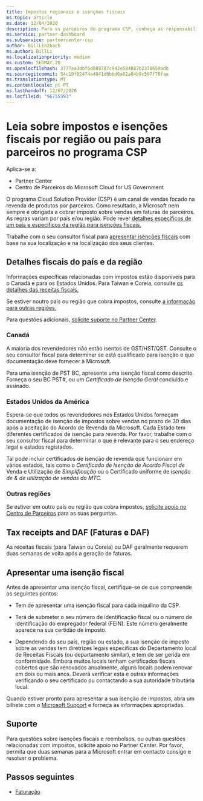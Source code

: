 ```yaml
---
title: Impostos regionais e isenções fiscais
ms.topic: article
ms.date: 12/04/2020
description: Para os parceiros do programa CSP, conheça as responsabilidades fiscais por região, como apresentar isenções fiscais para as vendas de CSP e como obter apoio para questões fiscais.
ms.service: partner-dashboard
ms.subservice: partnercenter-csp
author: BillLinzbach
ms.author: BillLi
ms.localizationpriority: medium
ms.custom: SEOMAY.20
ms.openlocfilehash: 3777ea3dbf6d889787c942e584087b2378659adb
ms.sourcegitcommit: 54c19f62474a4841d0bbd6a02a84b9c597f70fae
ms.translationtype: MT
ms.contentlocale: pt-PT
ms.lasthandoff: 12/07/2020
ms.locfileid: "96755593"
---
```

# <a name="read-about-taxes-and-tax-exemption-details-by-region-or-country-for-partners-in-the-csp-program"></a>Leia sobre impostos e isenções fiscais por região ou país para parceiros no programa CSP

Aplica-se a:

- Partner Center
- Centro de Parceiros do Microsoft Cloud for US Government

O programa Cloud Solution Provider (CSP) é um canal de vendas focado na revenda de produtos por parceiros. Como resultado, a Microsoft nem sempre é obrigada a cobrar imposto sobre vendas em faturas de parceiros. As regras variam por país e/ou região. Pode rever [detalhes específicos de um país e específicos da região para isenções fiscais.](#country-and-region-tax-details)

Trabalhe com o seu consultor fiscal para [apresentar isenções fiscais](#file-a-tax-exemption) com base na sua localização e na localização dos seus clientes.

## <a name="country-and-region-tax-details"></a>Detalhes fiscais do país e da região

Informações específicas relacionadas com impostos estão disponíveis para o Canadá e para os Estados Unidos. Para Taiwan e Coreia, consulte [os detalhes das receitas fiscais.](#tax-receipts-and-daf)

Se estiver noutro país ou região que cobra impostos, consulte [a informação para outras regiões.](#other-regions)

Para questões adicionais, [solicite suporte no Partner Center](#support).

### <a name="canada"></a>Canadá

A maioria dos revendedores não estão isentos de GST/HST/QST. Consulte o seu consultor fiscal para determinar se está qualificado para isenção e que documentação deve fornecer à Microsoft.

Para uma isenção de PST BC, apresente uma isenção fiscal como descrito. Forneça o seu BC PST#, ou um *Certificado de Isenção Geral* concluído e assinado.

### <a name="united-states"></a>Estados Unidos da América

Espera-se que todos os revendedores nos Estados Unidos forneçam documentação de isenção de impostos sobre vendas no prazo de 30 dias após a aceitação do Acordo de Revenda da Microsoft. Cada Estado tem diferentes certificados de isenção para revenda. Por favor, trabalhe com o seu consultor fiscal para determinar o que é relevante para o seu endereço legal e estados registados.

Tal pode incluir certificados de isenção de revenda que funcionam em vários estados, tais como o *Certificado de Isenção de Acordo Fiscal de* Venda e Utilização de *Simplificação* ou o Certificado uniforme de *isenção de & de utilização de vendas do MTC.*

### <a name="other-regions"></a>Outras regiões

Se estiver em outro país ou região que cobra impostos, [solicite apoio no Centro de Parceiros](#support) para as suas perguntas.

## <a name="tax-receipts-and-daf"></a>Tax receipts and DAF (Faturas e DAF)

As receitas fiscais (para Taiwan ou Coreia) ou DAF geralmente requerem duas semanas de volta após a geração de faturas.

## <a name="file-a-tax-exemption"></a>Apresentar uma isenção fiscal

Antes de apresentar uma isenção fiscal, certifique-se de que compreende os seguintes pontos:

- Tem de apresentar uma isenção fiscal para cada inquilino da CSP.

- Terá de submeter o seu número de identificação fiscal ou o número de identificação do empregador federal (FEIN). Este número geralmente aparece na sua certidão de imposto.

- Dependendo do seu país, região ou estado, a sua isenção de imposto sobre as vendas tem diretrizes legais específicas do Departamento local de Receitas Fiscais (ou departamento similar), e tem de ser gerida em conformidade. Embora muitos locais tenham certificados fiscais cobertos que são renovados anualmente, alguns locais podem renovar em dois ou mais anos. Deverá verificar esta e outras informações verificando o seu certificado ou contactando a sua autoridade tributária local.

Quando estiver pronto para apresentar a sua isenção de impostos, abra um bilhete com o [Microsoft Support](https://partner.microsoft.com/dashboard/support/csp/servicerequests/create?stage=2&topicid=92930319-ced6-c18b-d7a6-d62b22d60aa5) e forneça as informações apropriadas.

## <a name="support"></a>Suporte

Para questões sobre isenções fiscais e reembolsos, ou outras questões relacionadas com impostos, solicite apoio no Partner Center. Por favor, permita que duas semanas para a Microsoft entrar em contacto consigo e resolver o problema.

## <a name="next-steps"></a>Passos seguintes

- [Faturação](billing.md)

